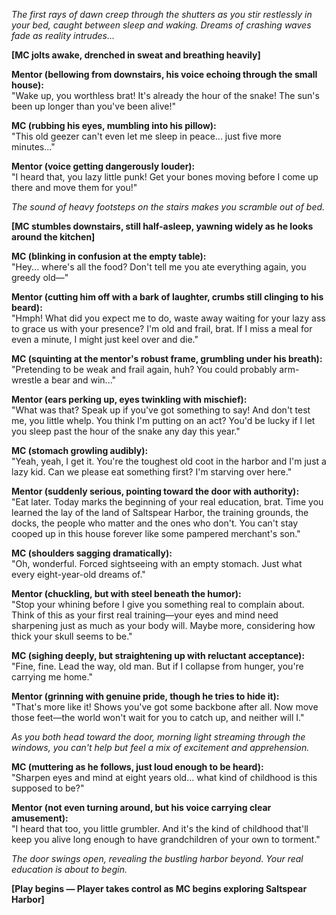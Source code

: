 _The first rays of dawn creep through the shutters as you stir restlessly in your bed, caught between sleep and waking. Dreams of crashing waves fade as reality intrudes..._

**[MC jolts awake, drenched in sweat and breathing heavily]**

**Mentor (bellowing from downstairs, his voice echoing through the small house):**  
"Wake up, you worthless brat! It's already the hour of the snake! The sun's been up longer than you've been alive!"

**MC (rubbing his eyes, mumbling into his pillow):**  
"This old geezer can't even let me sleep in peace... just five more minutes..."

**Mentor (voice getting dangerously louder):**  
"I heard that, you lazy little punk! Get your bones moving before I come up there and move them for you!"

_The sound of heavy footsteps on the stairs makes you scramble out of bed._

**[MC stumbles downstairs, still half-asleep, yawning widely as he looks around the kitchen]**

**MC (blinking in confusion at the empty table):**  
"Hey... where's all the food? Don't tell me you ate everything again, you greedy old—"

**Mentor (cutting him off with a bark of laughter, crumbs still clinging to his beard):**  
"Hmph! What did you expect me to do, waste away waiting for your lazy ass to grace us with your presence? I'm old and frail, brat. If I miss a meal for even a minute, I might just keel over and die."

**MC (squinting at the mentor's robust frame, grumbling under his breath):**  
"Pretending to be weak and frail again, huh? You could probably arm-wrestle a bear and win..."

**Mentor (ears perking up, eyes twinkling with mischief):**  
"What was that? Speak up if you've got something to say! And don't test me, you little whelp. You think I'm putting on an act? You'd be lucky if I let you sleep past the hour of the snake any day this year."

**MC (stomach growling audibly):**  
"Yeah, yeah, I get it. You're the toughest old coot in the harbor and I'm just a lazy kid. Can we please eat something first? I'm starving over here."

**Mentor (suddenly serious, pointing toward the door with authority):**  
"Eat later. Today marks the beginning of your real education, brat. Time you learned the lay of the land of Saltspear Harbor, the training grounds, the docks, the people who matter and the ones who don't. You can't stay cooped up in this house forever like some pampered merchant's son."

**MC (shoulders sagging dramatically):**  
"Oh, wonderful. Forced sightseeing with an empty stomach. Just what every eight-year-old dreams of."

**Mentor (chuckling, but with steel beneath the humor):**  
"Stop your whining before I give you something real to complain about. Think of this as your first real training—your eyes and mind need sharpening just as much as your body will. Maybe more, considering how thick your skull seems to be."

**MC (sighing deeply, but straightening up with reluctant acceptance):**  
"Fine, fine. Lead the way, old man. But if I collapse from hunger, you're carrying me home."

**Mentor (grinning with genuine pride, though he tries to hide it):**  
"That's more like it! Shows you've got some backbone after all. Now move those feet—the world won't wait for you to catch up, and neither will I."

_As you both head toward the door, morning light streaming through the windows, you can't help but feel a mix of excitement and apprehension._

**MC (muttering as he follows, just loud enough to be heard):**  
"Sharpen eyes and mind at eight years old... what kind of childhood is this supposed to be?"

**Mentor (not even turning around, but his voice carrying clear amusement):**  
"I heard that too, you little grumbler. And it's the kind of childhood that'll keep you alive long enough to have grandchildren of your own to torment."

_The door swings open, revealing the bustling harbor beyond. Your real education is about to begin._

**[Play begins — Player takes control as MC begins exploring Saltspear Harbor]**